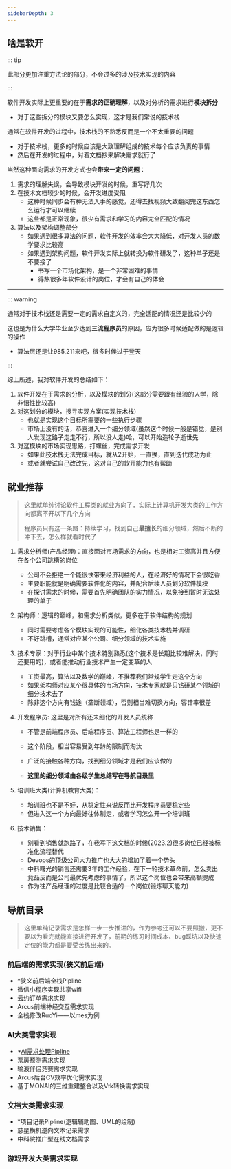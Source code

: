 ```yaml
---
sidebarDepth: 3
---
```


## 啥是软开

::: tip

此部分更加注重方法论的部分，不会过多的涉及技术实现的内容

:::



软件开发实际上更重要的在于**需求的正确理解**，以及对分析的需求进行**模块拆分**

- 对于这些拆分的模块又要怎么实现，这才是我们常说的技术栈

通常在软件开发的过程中，技术栈的不熟悉反而是一个不太重要的问题

- 对于技术栈，更多的时候应该是大致理解组成的技术每个应该负责的事情
- 然后在开发的过程中，对着文档抄来解决需求就行了

当然这种面向需求的开发方式也会**带来一定的问题**：

1. 需求的理解失误，会导致模块开发的时候，重写好几次
2. 在技术文档较少的时候，会开发进度受阻
    - 这种时候同步会有种无法入手的感觉，还得去找视频大致翻阅完这东西怎么运行才可以继续
    - 这些都是正常现象，很少有需求和学习的内容完全匹配的情况
3. 算法以及架构调整部分
    - 如果遇到很多算法的问题，软件开发的效率会大大降低，对开发人员的数学要求比较高
    - 如果遇到架构问题，软件开发实际上就转换为软件研发了，这种单子还是不要接了
        - 书写一个市场化架构，是一个非常困难的事情
        - 得熬很多年软件设计的岗位，才会有自己的体会

---

::: warning

通常对于技术栈还是需要一定的需求自定义的，完全适配的情况还是比较少的

这也是为什么大学毕业至少达到**三流程序员**的原因，应为很多时候适配做的是逻辑的操作

- 算法层还是让985,211来吧，很多时候过于登天

:::

综上所述，我对软件开发的总结如下：

1. 软件开发在于需求的分析，以及模块的划分(这部分需要跟有经验的人学，除非悟性比较高)
2. 对这划分的模块，搜寻实现方案(实现技术栈)
    - 也就是实现这个目标所需要的一些执行步骤
    - 市场上没有的话，恭喜进入一个细分领域(虽然这个时候一般是错觉，是别人发现这路子走走不行，所以没人走)哈，可以开始造轮子逝世先
3. 对这模块的市场实现思路，打螺丝，完成需求开发
    - 如果此技术栈无法完成目标，就从2开始，一直换，直到迭代成功为止
    - 或者就尝试自己改改先，这对自己的软开能力也有帮助



## 就业推荐

> 这里就单纯讨论软件工程类的就业方向了，实际上计算机开发大类的工作方向都离不开以下几个方向
>
> 程序员只有这一条路：持续学习，找到自己**最擅长**的细分领域，然后不断的冲下去，怎么样就看时代了

1. 需求分析师(产品经理)：直接面对市场需求的方向，也是相对工资高并且方便在各个公司跳槽的岗位

   - 公司不会拒绝一个能很快带来经济利益的人，在经济好的情况下会很吃香
   - 主要职能就是明确需要软件化的内容，并配合后续人员划分软件模块
   - 在探讨需求的时候，需要首先明确团队的实力情况，以免接到暂时无法处理的单子

2. 架构师：逻辑的巅峰，和需求分析类似，更多在于软件结构的规划

   - 同时需要考虑各个模块实现的可能性，细化各类技术栈并调研
   - 不好跳槽，通常对应某个公司、细分领域的技术实施

3. 技术专家：对于行业中某个技术特别熟悉(这个技术是长期比较难解决，同时还要用的)，或者能推动行业技术产生一定变革的人

   - 工资最高，算法以及数学的巅峰，不推荐我们常规学生走这个方向
   - 如果架构师对应某个很具体的市场方向，技术专家就是只钻研某个领域的细分技术去了
   - 除非这个方向有钱途（垄断领域），否则相当难切换方向，容错率很差

4. 开发程序员: 这里是对所有还未细化的开发人员统称

   - 不管是前端程序员、后端程序员、算法工程师也是一样的

   - 这个阶段，相当容易受到年龄的限制而淘汰
   - 广泛的接触各种方向，找到细分领域才是我们应该做的
   - __这里的细分领域由各级学生总结写在导航目录里__

5. 培训班大类(计算机教育大类)：

   - 培训班也不是不好，从稳定性来说反而比开发程序员要稳定些
   - 但进入这一个方向最好往体制走，或者学习怎么开一个培训班

6. 技术销售：

   - 别看到销售就跑路了，在我写下这文档的时候(2023.2)很多岗位已经被标准化流程替代
   - Devops的顶级公司大力推广也大大的增加了着一个势头
   - 中科曙光的销售还需要3年的工作经验，在下一轮技术革命前，怎么卖出竞品反而是公司最优先考虑的事情了，所以这个岗位也会带来高额提成
   - 作为往产品经理的过度是比较合适的一个岗位(锻炼聊天能力)



## 导航目录

> 这里单纯记录需求是怎样一步一步推进的，作为参考还可以不要照搬，更不要以为看完就能直接进行开发了，前期的练习时间成本、bug踩坑以及快速定位的能力都是要受苦练出来的。

### 前后端的需求实现(狭义前后端)

- *狭义前后端全栈Pipline
- 微信小程序实现共享wifi
- 云约订单需求实现
- Arcus前端神经交互需求实现
- 全栈修改RuoYi——以mes为例

### AI大类需求实现

-  *[AI需求处理Pipline](./ai/README.md)
-  票房预测需求实现
-  输液伴侣竞赛需求实现
-  Arcus后台CV效率优化需求实现
-  基于MONAI的三维重建整合以及Vtk转换需求实现

### 文档大类需求实现

- *项目记录Pipline(逻辑辅助图、UML的绘制)
- 慈星横机逆向文本记录需求
- 中科院推广型在线文档需求

### 游戏开发大类需求实现
